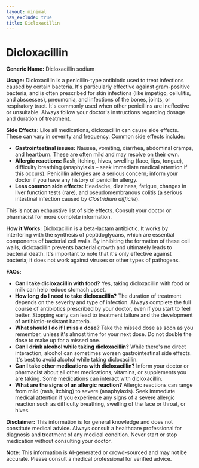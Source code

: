 ```yaml
---
layout: minimal
nav_exclude: true
title: Dicloxacillin
---
```


# Dicloxacillin

**Generic Name:** Dicloxacillin sodium

**Usage:** Dicloxacillin is a penicillin-type antibiotic used to treat infections caused by certain bacteria.  It's particularly effective against gram-positive bacteria, and is often prescribed for skin infections (like impetigo, cellulitis, and abscesses), pneumonia, and infections of the bones, joints, or respiratory tract.  It's commonly used when other penicillins are ineffective or unsuitable.  Always follow your doctor's instructions regarding dosage and duration of treatment.

**Side Effects:** Like all medications, dicloxacillin can cause side effects.  These can vary in severity and frequency. Common side effects include:

* **Gastrointestinal issues:** Nausea, vomiting, diarrhea, abdominal cramps, and heartburn.  These are often mild and may resolve on their own.
* **Allergic reactions:** Rash, itching, hives, swelling (face, lips, tongue), difficulty breathing (anaphylaxis – seek immediate medical attention if this occurs).  Penicillin allergies are a serious concern; inform your doctor if you have any history of penicillin allergy.
* **Less common side effects:**  Headache, dizziness, fatigue, changes in liver function tests (rare), and pseudomembranous colitis (a serious intestinal infection caused by *Clostridium difficile*).

This is not an exhaustive list of side effects. Consult your doctor or pharmacist for more complete information.

**How it Works:** Dicloxacillin is a beta-lactam antibiotic. It works by interfering with the synthesis of peptidoglycans, which are essential components of bacterial cell walls.  By inhibiting the formation of these cell walls, dicloxacillin prevents bacterial growth and ultimately leads to bacterial death.  It's important to note that it's only effective against bacteria; it does not work against viruses or other types of pathogens.

**FAQs:**

* **Can I take dicloxacillin with food?**  Yes, taking dicloxacillin with food or milk can help reduce stomach upset.
* **How long do I need to take dicloxacillin?** The duration of treatment depends on the severity and type of infection.  Always complete the full course of antibiotics prescribed by your doctor, even if you start to feel better.  Stopping early can lead to treatment failure and the development of antibiotic-resistant bacteria.
* **What should I do if I miss a dose?** Take the missed dose as soon as you remember, unless it's almost time for your next dose.  Do not double the dose to make up for a missed one.
* **Can I drink alcohol while taking dicloxacillin?**  While there's no direct interaction, alcohol can sometimes worsen gastrointestinal side effects.  It's best to avoid alcohol while taking dicloxacillin.
* **Can I take other medications with dicloxacillin?**  Inform your doctor or pharmacist about all other medications, vitamins, or supplements you are taking.  Some medications can interact with dicloxacillin.
* **What are the signs of an allergic reaction?**  Allergic reactions can range from mild (rash, itching) to severe (anaphylaxis).  Seek immediate medical attention if you experience any signs of a severe allergic reaction such as difficulty breathing, swelling of the face or throat, or hives.


**Disclaimer:** This information is for general knowledge and does not constitute medical advice.  Always consult a healthcare professional for diagnosis and treatment of any medical condition.  Never start or stop medication without consulting your doctor.


**Note:** This information is AI-generated or crowd-sourced and may not be accurate. Please consult a medical professional for verified advice.